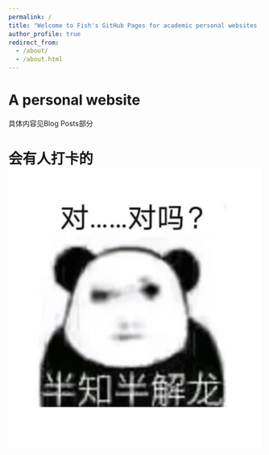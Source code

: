 ```yaml
---
permalink: /
title: "Welcome to Fish's GitHub Pages for academic personal websites :)"
author_profile: true
redirect_from: 
  - /about/
  - /about.html
---
```



A  personal website
======
具体内容见Blog Posts部分

会有人打卡的 ![对吗](images/对吗.jpg)
======
